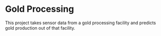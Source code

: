 # Gold Processing

This project takes sensor data from a gold processing facility and predicts gold production out of that facility.  